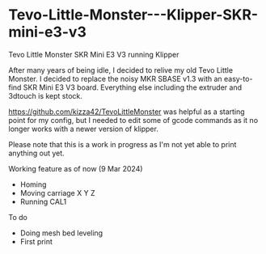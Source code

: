 # Tevo-Little-Monster---Klipper-SKR-mini-e3-v3

Tevo Little Monster 
SKR Mini E3 V3 running Klipper

After many years of being idle, I decided to relive my old Tevo Little Monster. 
I decided to replace the noisy MKR SBASE v1.3 with an easy-to-find SKR Mini E3 V3 board. Everything else including the extruder and 3dtouch is kept stock.

https://github.com/kizza42/TevoLittleMonster was helpful as a starting point for my config, but I needed to edit some of gcode commands as it no longer works with a newer version of klipper.

Please note that this is a work in progress as I'm not yet able to print anything out yet. 

Working feature as of now (9 Mar 2024)
- Homing
- Moving carriage X Y Z
- Running CAL1

To do
- Doing mesh bed leveling
- First print
